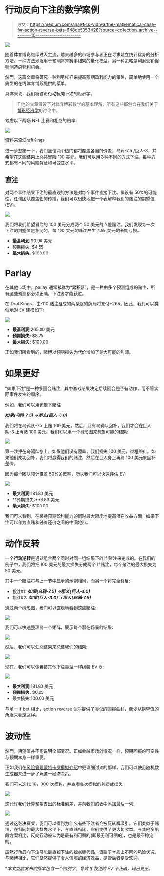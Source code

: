 # 行动反向下注的数学案例

> 原文：<https://medium.com/analytics-vidhya/the-mathematical-case-for-action-reverse-bets-648db5353428?source=collection_archive---------10----------------------->

![](img/81297536b1b4885e3671412b1d9f3ae8.png)

随着体育博彩继续进入主流，越来越多的市场参与者正在寻求建立统计优势的分析方法。一种方法涉及用于预测体育赛事结果的量化模型。另一种策略是利用营销促销创造的套利机会。

然而，这篇文章将研究一种利用杠杆来提高预期盈利能力的策略，简单地使用一个典型的在线体育博彩提供的菜单。

具体来说，我们将讨论**行动反向下注**的经济学。

> T 他的文章假设了对体育博彩数学的基本理解，所有这些都包含在我们关于[博彩经济学](/analytics-vidhya/bookmaking-economics-8710d25a42a5)的讨论中。

考虑以下两场 NFL 比赛和相应的赔率:

![](img/c0af4beeb0ea77654b1add64f937b998.png)

资料来源:DraftKings

进一步想象一下，我们坚信两个热门都将覆盖各自的价差，乌鸦-7.5 /巨人-3，并希望在这些结果上总共冒险 100 美元。我们可以用多种不同的方式下注，每种方式都有不同的风险特征和可变性水平。

## 直注

对两个事件结果下注的最直观的方法是对每个事件直接下注。假设有 50%的可能性，任何团队覆盖任何传播，我们可以很快地把一个表解释我们的赌注的期望值(EV)。

![](img/d57b60d3f7157e04ad5276d38d51c2d2.png)

我们将我们希望冒险的 100 美元分成两个 50 美元的点差赌注。我们发现每一次下注的期望值是相同的，每 100 美元的赌注产生 4.55 美元的长期亏损。

*   **最高利润**:90.90 美元
*   预期损失: $4.55
*   **最大损失:** $100.00

# **Parlay**

在其他市场中，parlay 通常被称为“累积器”，是一种由多个预测组成的赌注，所有这些预测都必须正确，下注者才能获胜。

在 DraftKings，由-110 赌注组成的两条腿的牌局将支付+265。因此，我们可以类似地对 EV 建模如下:

![](img/7c340b44a8b2571fcf29dff3e2f3cb85.png)

*   **最高利润**:265.00 美元
*   **预期损失:** $8.75
*   **最大损失:** $100.00

正如我们所看到的，赌博以预期损失为代价增加了最大可能的利润。

# 如果更好

“如果下注”是一种多回合赌注，其中游戏结果决定后续回合是否有动作，而不管实际事件发生的顺序。

例如，我们可以用逻辑下赌注:

***如果(乌鸦-7.5) →那么(巨人-3.0)***

我们将在乌鸦队-7.5 上赌 100 美元，然后，只有乌鸦队回补，我们才会在巨人队-3 上再赌 100 美元。我们可以用一个树形图来想象可能的结果:

![](img/4d032d7545bb3fb7c3e7cb5a2be38b7a.png)

第一注押在乌鸦队身上。如果他们没有覆盖，我们损失 100 美元，过程终止。如果他们成功回补，我们将赢得我们的赌注，然后在巨人身上再赌 100 美元来回补差价。

因为每个团队预计覆盖 50%的概率，所以我们可以快速评估 EV:

![](img/6365183e41607f89ad395602b41a0941.png)

*   **最大利润**:181.80 美元
*   **预期损失:**6.83 美元
*   **最大损失:** $100.00

我们可以看到，在保持预期盈利能力的同时最大限度地提高潜在收益方面，如果下注可以作为直赌和讨价还价之间的中间地带。

# 动作反转

一个**行动逆转**是通过组合两个同时对同一组结果下的 if 赌注来完成的。在我们的例子中，我们将把 100 美元的最大损失分成两个 If 赌注，每个赌注的最大损失为 50 美元。

其中一个赌注将与上一节中显示的示例相同，而另一个将完全相反:

*   投注#1: ***如果(乌鸦-7.5) →那么(巨人-3.0)***
*   投注#2: ***如果(巨人-3.0) →那么(乌鸦-7.5)***

通过两个树形图，我们可以直观地看到这些赌注:

![](img/ced2766a7ff7f3ce730a2dcd9133ebc4.png)

我们可以快速整理出一个矩阵，展示每个潜在场景的结果:

![](img/04613e8d40a1251e68d0e54bc68eb5a6.png)

然后，我们可以汇总结果来总结我们的结果:

![](img/90a94e83f7a3472d1d285ff0c5a2678e.png)

现在，我们可以像组装其他下注类型一样组装 EV 表:

![](img/4cff0fc78fd13af2d2b31e5257839413.png)

*   **最大利润**:181.80 美元
*   **预期损失:** $6.83
*   最大损失:100.00 美元

与单一 if bet 相比，action reverse 似乎提供了类似的回报曲线，至少从期望值的角度来看是这样。

# 波动性

然而，期望值并不能说明全部情况。正如金融市场的情况一样，预期回报的可变性与预期本身一样重要。

正如我们在[风险管理蒙特卡罗模拟介绍](/@lloyddanzig/an-intro-to-monte-carlo-simulation-for-sports-betting-risk-management-in-excel-c951a144f13a)中更详细讨论的那样，我们可以使用随机数生成器来进一步了解这一经济决策。

我们可以迭代 10，000 次模拟，并查看每次模拟的利润或损失:

![](img/55ab9e698f770ade6a8e56c8d7f75f08.png)

这允许我们计算预期支出的标准偏差，并向我们的表中添加最后一列:

![](img/7fc15ed4e88dea45c7314f82926ed2f8.png)

通过这张决赛桌，我们可以看到为什么有些下注者会被反转牌吸引。它们类似于赌博，在相同的最大损失水平下，与直赌相比，它们提供了更大的收益。与其他多航段方案相比，反向行动被认为是最有利可图的(即最无利可图的)，也是最不稳定的。

虽然行动反向下注可能是直接下注的拙劣替代品，但鉴于本质上不同的风险状况，与赌博相比，它们显然提供了令人信服的经济效益，尽管后者更受欢迎。

**本文之前发布的版本包含一个错别字，导致 If 投注的 EV 不正确，现已更正。*
